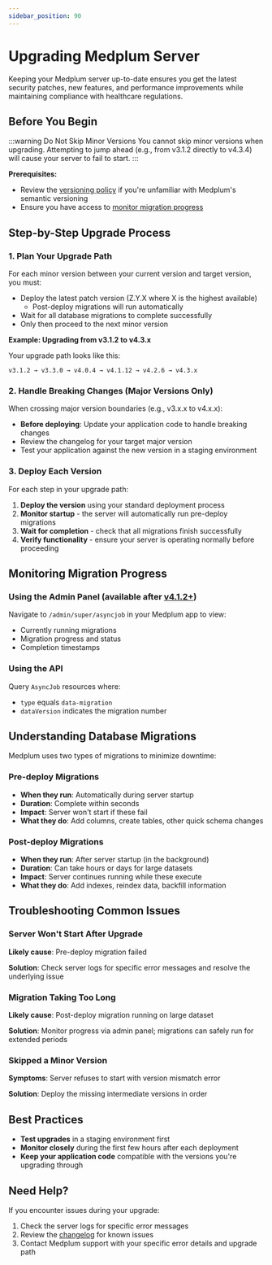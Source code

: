 ```yaml
---
sidebar_position: 90
---
```


# Upgrading Medplum Server

Keeping your Medplum server up-to-date ensures you get the latest security patches, new features, and performance improvements while maintaining compliance with healthcare regulations.

## Before You Begin

:::warning Do Not Skip Minor Versions
You cannot skip minor versions when upgrading. Attempting to jump ahead (e.g., from v3.1.2 directly to v4.3.4) will cause your server to fail to start.
:::

**Prerequisites:**
- Review the [versioning policy](./docs/compliance/versions) if you're unfamiliar with Medplum's semantic versioning
- Ensure you have access to [monitor migration progress](#monitoring-migration-progress)

## Step-by-Step Upgrade Process

### 1. Plan Your Upgrade Path

For each minor version between your current version and target version, you must:
- Deploy the latest patch version (Z.Y.X where X is the highest available)
    - Post-deploy migrations will run automatically 
- Wait for all database migrations to complete successfully
- Only then proceed to the next minor version

**Example: Upgrading from v3.1.2 to v4.3.x**

Your upgrade path looks like this:
```
v3.1.2 → v3.3.0 → v4.0.4 → v4.1.12 → v4.2.6 → v4.3.x
```

### 2. Handle Breaking Changes (Major Versions Only)

When crossing major version boundaries (e.g., v3.x.x to v4.x.x):
- **Before deploying**: Update your application code to handle breaking changes
- Review the changelog for your target major version
- Test your application against the new version in a staging environment

### 3. Deploy Each Version

For each step in your upgrade path:

1. **Deploy the version** using your standard deployment process
2. **Monitor startup** - the server will automatically run pre-deploy migrations
3. **Wait for completion** - check that all migrations finish successfully
4. **Verify functionality** - ensure your server is operating normally before proceeding

## Monitoring Migration Progress

### Using the Admin Panel (available after [v4.1.2+](https://github.com/medplum/medplum/pull/6862))
Navigate to `/admin/super/asyncjob` in your Medplum app to view:
- Currently running migrations
- Migration progress and status
- Completion timestamps

### Using the API
Query `AsyncJob` resources where:
- `type` equals `data-migration`
- `dataVersion` indicates the migration number

## Understanding Database Migrations

Medplum uses two types of migrations to minimize downtime:

### Pre-deploy Migrations
- **When they run**: Automatically during server startup
- **Duration**: Complete within seconds
- **Impact**: Server won't start if these fail
- **What they do**: Add columns, create tables, other quick schema changes

### Post-deploy Migrations  
- **When they run**: After server startup (in the background)
- **Duration**: Can take hours or days for large datasets
- **Impact**: Server continues running while these execute
- **What they do**: Add indexes, reindex data, backfill information

## Troubleshooting Common Issues

### Server Won't Start After Upgrade
**Likely cause**: Pre-deploy migration failed

**Solution**: Check server logs for specific error messages and resolve the underlying issue

### Migration Taking Too Long
**Likely cause**: Post-deploy migration running on large dataset

**Solution**: Monitor progress via admin panel; migrations can safely run for extended periods

### Skipped a Minor Version
**Symptoms**: Server refuses to start with version mismatch error

**Solution**: Deploy the missing intermediate versions in order

## Best Practices

- **Test upgrades** in a staging environment first
- **Monitor closely** during the first few hours after each deployment
- **Keep your application code** compatible with the versions you're upgrading through

## Need Help?

If you encounter issues during your upgrade:
1. Check the server logs for specific error messages
2. Review the [changelog](link-to-changelog) for known issues
3. Contact Medplum support with your specific error details and upgrade path
